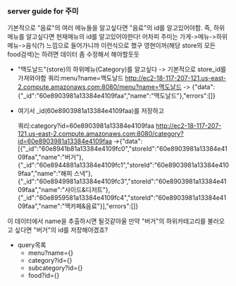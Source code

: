 ### server guide for 주미



기본적으로 "음료"의 여러 메뉴들을 알고싶다면 "음료"의 id를 알고있어야함.
즉, 하위메뉴를 알고싶다면 현재메뉴의 id를 알고있어야한다!
어차피 주미는 가게->메뉴->하위메뉴->음식(?) 느낌으로 들어가니까 이런식으로 했구
영현이꺼(해당 store의 모든 food검색)는 하려면 데이터 좀 수정해서 해야할둣둣

* "맥도날드"(store)의 하위메뉴(Category)를 알고싶다 -> 기본적으로 store_id를 가져와야함
  쿼리:menu?name=맥도날드
  http://ec2-18-117-207-121.us-east-2.compute.amazonaws.com:8080/menu?name=맥도날드
  -> {"data":{"_id":"60e8903981a13384e4109faa","name":"맥도날드"},"errors":[]}

* 여기서 _id(60e8903981a13384e4109faa)를 저장하고 

  쿼리:category?id=60e8903981a13384e4109faa
  http://ec2-18-117-207-121.us-east-2.compute.amazonaws.com:8080/category?id=60e8903981a13384e4109faa
  ->{"data":[{"_id":"60e8941b81a13384e4109fc0","storeId":"60e8903981a13384e4109faa","name":"버거"},{"_id":"60e8944881a13384e4109fc1","storeId":"60e8903981a13384e4109faa","name":"해피 스낵"},{"_id":"60e8949981a13384e4109fc3","storeId":"60e8903981a13384e4109faa","name":"사이드&디저트"},{"_id":"60e8959581a13384e4109fc4","storeId":"60e8903981a13384e4109faa","name":"맥카페&음료"}],"errors":[]}

이 데이터에서 name을 추출하시면 될것같아울
만약 "버거"의 하위카테고리를 불러오고 싶다면 "버거"의 id를 저장해야겠죠?

* query목록
  * menu?name={}
  * category?id={}
  * subcategory?id={}
  * food?id={}